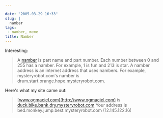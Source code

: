 ```yaml
---

date: "2005-03-29 16:33"
slug: |
  namber
tags:
 - namber, meme
title: Namber
---
```


Interesting:

> A [namber](http://mysteryrobot.com/) is part name and part number.
> Each number between 0 and 255 has a namber. For example, 1 is fun and
> 213 is star. A namber address is an internet address that uses
> nambers. For example, mysteryrobot.com's namber is
> drum.start.orange.hope.mysteryrobot.com.

Here's what my site came out:

> [www.ogmaciel.com](http://www.ogmaciel.com) is
> [duck.bike.bank.dry.mysteryrobot.com](http://duck.bike.bank.dry.mysteryrobot.com/)
> Your address is bed.monkey.jump.best.mysteryrobot.com (12.145.122.16)
